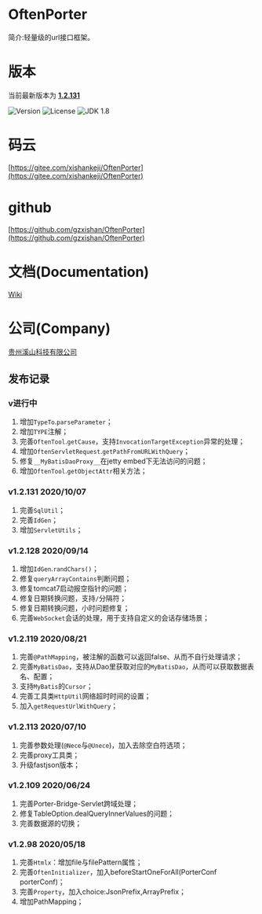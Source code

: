 # OftenPorter
简介:轻量级的url接口框架。

##
# 版本
当前最新版本为  [**1.2.131**](https://mvnrepository.com/artifact/com.xishankeji/Porter-Core)

![Version](https://img.shields.io/badge/Version-1.2.131-brightgreen.svg)
![License](http://img.shields.io/:License-Apache2.0-blue.svg)
![JDK 1.8](https://img.shields.io/badge/JDK-1.8-green.svg)

# 码云
[https://gitee.com/xishankeji/OftenPorter](https://gitee.com/xishankeji/OftenPorter)
# github
[https://github.com/gzxishan/OftenPorter](https://github.com/gzxishan/OftenPorter)

##
# 文档(Documentation)
[Wiki](https://github.com/gzxishan/OftenPorter/wiki)

##
# 公司(Company)
[贵州溪山科技有限公司](http://www.xishankeji.com)

## 发布记录
### v进行中
1. 增加`TypeTo`.`parseParameter`；
2. 增加`TYPE`注解；
3. 完善`OftenTool`.`getCause`，支持`InvocationTargetException`异常的处理；
4. 增加`OftenServletRequest`.`getPathFromURLWithQuery`；
5. 修复`__MyBatisDaoProxy__`在jetty embed下无法访问的问题；
6. 增加`OftenTool`.`getObjectAttr`相关方法；

### v1.2.131 2020/10/07
1. 完善`SqlUtil`；
2. 完善`IdGen`；
3. 增加`ServletUtils`；

### v1.2.128 2020/09/14
1. 增加`IdGen`.`randChars()`；
2. 修复`queryArrayContains`判断问题；
3. 修复tomcat7启动报空指针的问题；
4. 修复日期转换问题，支持`/`分隔符；
5. 修复日期转换问题，小时问题修复；
6. 完善`WebSocket`会话的处理，用于支持自定义的会话存储场景；

### v1.2.119 2020/08/21
1. 完善`@PathMapping`，被注解的函数可以返回false、从而不自行处理请求；
2. 完善`MyBatisDao`，支持从Dao里获取对应的`MyBatisDao`，从而可以获取数据表名、配置；
3. 支持`MyBatis`的`Cursor`；
4. 完善工具类`HttpUtil`网络超时时间的设置；
5. 加入`getRequestUrlWithQuery`；

### v1.2.113 2020/07/10
1. 完善参数处理(`@Nece`与`@Unece`)，加入去除空白符选项；
2. 完善proxy工具类；
3. 升级fastjson版本；

### v1.2.109 2020/06/24
1. 完善Porter-Bridge-Servlet跨域处理；
2. 修复TableOption.dealQueryInnerValues的问题；
3. 完善数据源的切换；

### v1.2.98 2020/05/18
1. 完善`Htmlx`：增加file与filePattern属性；
2. 完善`OftenInitializer`，加入beforeStartOneForAll(PorterConf porterConf)；
3. 完善`Property`，加入choice:JsonPrefix,ArrayPrefix；
4. 增加PathMapping；
